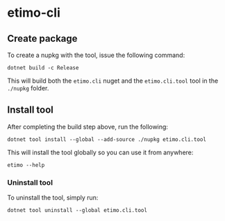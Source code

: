 # etimo-cli

## Create package

To create a nupkg with the tool, issue the following command:

```
dotnet build -c Release
```

This will build both the `etimo.cli` nuget and the `etimo.cli.tool` tool in the `./nupkg` folder.

## Install tool

After completing the build step above, run the following:

```
dotnet tool install --global --add-source ./nupkg etimo.cli.tool
```

This will install the tool globally so you can use it from anywhere:

```
etimo --help
```

### Uninstall tool

To uninstall the tool, simply run:

```
dotnet tool uninstall --global etimo.cli.tool
```
